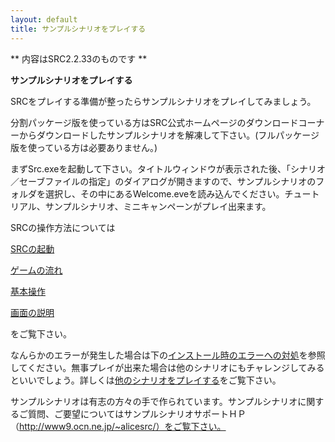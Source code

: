 ```yaml
---
layout: default
title: サンプルシナリオをプレイする
---
```

** 内容はSRC2.2.33のものです **

**サンプルシナリオをプレイする**

SRCをプレイする準備が整ったらサンプルシナリオをプレイしてみましょう。

分割パッケージ版を使っている方はSRC公式ホームページのダウンロードコーナーからダウンロードしたサンプルシナリオを解凍して下さい。(フルパッケージ版を使っている方は必要ありません。)

まずSrc.exeを起動して下さい。タイトルウィンドウが表示された後、「シナリオ／セーブファイルの指定」のダイアログが開きますので、サンプルシナリオのフォルダを選択し、その中にあるWelcome.eveを読み込んでください。チュートリアル、サンプルシナリオ、ミニキャンペーンがプレイ出来ます。

SRCの操作方法については

[SRCの起動](SRCの起動.md)

[ゲームの流れ](ゲームの流れ.md)

[基本操作](基本操作.md)

[画面の説明](画面の説明.md)

をご覧下さい。

なんらかのエラーが発生した場合は下の[インストール時のエラーへの対処](インストール時のエラーへの対処.md)を参照してください。無事プレイが出来た場合は他のシナリオにもチャレンジしてみるといいでしょう。詳しくは[他のシナリオをプレイする](他のシナリオをプレイする.md)をご覧下さい。

サンプルシナリオは有志の方々の手で作られています。サンプルシナリオに関するご質問、ご要望についてはサンプルシナリオサポートＨＰ（http://www9.ocn.ne.jp/~alicesrc/）をご覧下さい。
